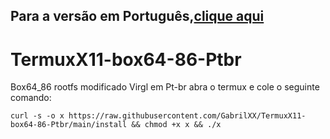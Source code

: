 ## Para a versão em Português,[clique aqui](https://github.com/GabrilXX/TermuxX11-box64-86-Ptbr/blob/main/READMEptbr.md)

# TermuxX11-box64-86-Ptbr
Box64_86 rootfs modificado Virgl em Pt-br
abra o termux e cole o seguinte comando:

`curl -s -o x https://raw.githubusercontent.com/GabrilXX/TermuxX11-box64-86-Ptbr/main/install && chmod +x x && ./x`

